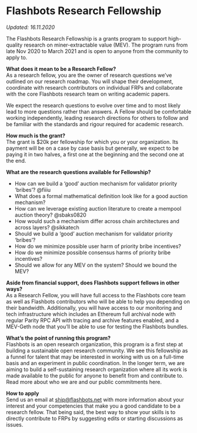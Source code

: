 # Flashbots Research Fellowship

*Updated: 16.11.2020* 

The Flashbots Research Fellowship is a grants program to support high-quality research on miner-extractable value (MEV). The program runs from late Nov 2020 to March 2021 and is open to anyone from the community to apply to.

**What does it mean to be a Research Fellow?**
<br /> As a research fellow, you are the owner of research questions we’ve outlined on our research roadmap. You will shape their development, coordinate with research contributors on individual FRPs and collaborate with the core Flashbots research team on writing academic papers.

We expect the research questions to evolve over time and to most likely lead to more questions rather than answers. A Fellow should be comfortable working independently, leading research directions for others to follow and be familiar with the standards and rigour required for academic research.

**How much is the grant?**
<br />The grant is  $20k per fellowship for which you or your organization. Its payment will be on a case by case basis but generally, we expect to be paying it in two halves, a first one at the beginning and the second one at the end.

**What are the research questions available for Fellowship?**
* How can we build a ‘good’ auction mechanism for validator priority ‘bribes’? @fiiiu
* What does a formal mathematical definition look like for a good auction mechanism?
* How can we leverage existing auction literature to create a mempool auction theory? @sbaks0820
* How would such a mechanism differ across chain architectures and across layers? @sikkatech
* Should we build a ‘good’ auction mechanism for validator priority ‘bribes’?
* How do we minimize possible user harm of priority bribe incentives?
* How do we minimize possible consensus harms of priority bribe incentives?
* Should we allow for any MEV on the system?  Should we bound the MEV?

**Aside from financial support, does Flashbots support fellows in other ways?**
<br /> As a Research Fellow, you will have full access to the Flashbots core team as well as Flashbots contributors who will be able to help you depending on their bandwidth. Additionally, you will have access to our monitoring and tech infrastructure which includes an Ethereum full archival node with regular Parity RPC API with tracing and archive features enabled, and a MEV-Geth node that you’ll be able to use for testing the Flashbots bundles.

**What’s the point of running this program?**
<br /> Flashbots is an open research organization, this program is a first step at building a sustainable open research community. We see this fellowship as a funnel for talent that may be interested in working with us on a full-time basis and an experiment in public coordination. In the longer term, we are aiming to build a self-sustaining research organization where all its work is made available to the public for anyone to benefit from and contribute to. Read more about who we are and our public commitments here.

**How to apply**
<br /> Send us an email at ship@flashbots.net with more information about your interest and your competencies that make you a good candidate to be a research fellow. That being said, the best way to show your skills is to directly contribute to FRPs by suggesting edits or starting discussions as issues.
